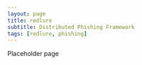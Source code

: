```yaml
---
layout: page
title: redlure
subtitle: Distributed Phishing Framework
tags: [redlure, phishing]
---
```

Placeholder page
